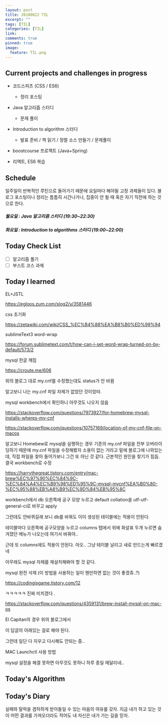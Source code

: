 ```yaml
---
layout: post
title: 20180622 TIL
excerpt: ""
tags: [TIL]
categories: [TIL]
link:
comments: true
pinned: true
image:
  feature: TIL.png
---
```


## Current projects and challenges in progress

- 코드스피츠 (CSS / ES6)

  - 정리 포스팅

- Java 알고리즘 스터디 

  - 문제 풀이

- Introduction to algorithm 스터디

  - 발표 준비 / 책 읽기 / 정렬 소스 만들기 / 문제풀이

- boostcourse 프로젝트 (Java+Spring)

- 리액트, ES6 복습

  

## Schedule

일주일이 반복적인 루틴으로 돌아가기 때문에 요일마다 해야될 고정 과제들이 있다. 블로그 포스팅이나 정리는 틈틈히 시간나거나, 집중이 안 될 때 혹은 자기 직전에 하는 것으로 한다.

##### 월요일 : Java 알고리즘 스터디  (19:30~22:30)

##### 화요일 : Introduction to algorithms 스터디 (19:00~22:00)

## Today Check List

- [ ] 알고리즘 풀기
- [ ] 부스트 코스 과제

## Today I learned

EL+JSTL

https://egloos.zum.com/slog2/v/3581446



css 초기화

https://zetawiki.com/wiki/CSS_%EC%B4%88%EA%B8%B0%ED%99%94



sublimeText3 word-wrap

https://forum.sublimetext.com/t/how-can-i-set-word-wrap-turned-on-by-default/573/2



mysql 한글 깨짐

https://croute.me/606

위의 블로그 대로 my.cnf를 수정했는대도 status가 안 바뀜

알고보니 나는 my.cnf 파일 자제가 없었던 것이었따.

mysql workbench에서 확인하니 아무것도 나오지 않음

https://stackoverflow.com/questions/7973927/for-homebrew-mysql-installs-wheres-my-cnf

https://stackoverflow.com/questions/10757169/location-of-my-cnf-file-on-macos



알고보니 Homebew로 mysql을 실행하는 경우 기존의 my.cnf 파일을 전부 오버라이딩하기 때문에 my.cnf 파일을 수정해봤자 소용이 없는 거라고 밑에 블로그에 나와있는데, 직접 파일을 찾아 들어가보니 그건 또 아닌 것 같다. 근본적인 원인을 찾기가 힘듬. 결국 workbench로 수정

https://harrythegreat.tistory.com/entry/mac-brew%EC%97%90%EC%84%9C-%EC%84%A4%EC%B9%98%ED%95%9C-mysql-mycnf%EA%B0%80-%EC%95%88%EB%A8%B9%EC%9D%84%EB%95%8C



workbench에서 db 오른쪽에 공구 모양 누르고 default collation을 utf-utf-general-ci로 바꾸고 apply

그런데도 안바뀌길래 보니 db를 바꿔도 이미 생성된 테이블에는 적용이 안된다.

테이블마다 오른쪽에 공구모양을 누르고 columns 탭에서 위에 화살표 두개 누르면 숨겨졌던 메뉴가 나오는데 여기서 바꿔야..

근데 또 columns에도 적용이 안된다. 아오.. 그냥 테이블 날리고 새로 만드는게 빠르겠네



아무래도 mysql 자체를 재설치해봐야 할 것 같다.

mysql 완전 삭제 (이 방법을 사용하는 일이 웬만하면 없는 것이 좋겠쥬..?)

https://codingisgame.tistory.com/12



ㅋㅋㅋㅋㅋ 진짜 미치겠다 .

https://stackoverflow.com/questions/4359131/brew-install-mysql-on-mac-os 

El Capitan의 경우 위의 블로그에서

이 답글의 아래있는 걸로 해야 된다.



그런데 일단 다 지우고 다시해도 안되는 중..



MAC Launchctl  사용 방법

mysql 설정을 해결 못하면 아무것도 못하니 하루 종일 매달리네..



## Today's Algorithm



## Today's Diary

실패와 탈락을 겸허하게 받아들일 수 있는 마음의 여유를 갖자. 지금 내가 하고 있는 것이 어떤 결과를 가져오더라도 적어도 내 자신은 내가 가는 길을 믿자. 